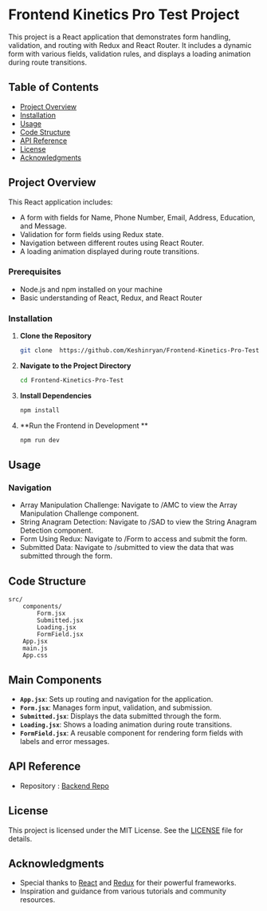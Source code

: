 # Frontend Kinetics Pro Test Project
This project is a React application that demonstrates form handling, validation, and routing with Redux and React Router. It includes a dynamic form with various fields, validation rules, and displays a loading animation during route transitions.

## Table of Contents

- [Project Overview](#project-overview)
- [Installation](#installation)
- [Usage](#usage)
- [Code Structure](#code-structure)
- [API Reference](#api-reference)
- [License](#license)
- [Acknowledgments](#acknowledgments)

## Project Overview

This React application includes:

- A form with fields for Name, Phone Number, Email, Address, Education, and Message.
- Validation for form fields using Redux state.
- Navigation between different routes using React Router.
- A loading animation displayed during route transitions.

### Prerequisites

- Node.js and npm installed on your machine
- Basic understanding of React, Redux, and React Router

### Installation

1. **Clone the Repository**

   ```bash
   git clone  https://github.com/Keshinryan/Frontend-Kinetics-Pro-Test
   ```
   
2. **Navigate to the Project Directory**

    ```bash
    cd Frontend-Kinetics-Pro-Test
    ```


3. **Install Dependencies**

    ```bash
    npm install
    ```

4. **Run the Frontend in Development  **

    ```bash
    npm run dev
    ```
## Usage
### Navigation
- Array Manipulation Challenge: Navigate to /AMC to view the Array Manipulation Challenge component.
- String Anagram Detection: Navigate to /SAD to view the String Anagram Detection component.
- Form Using Redux: Navigate to /Form to access and submit the form.
- Submitted Data: Navigate to /submitted to view the data that was submitted through the form.

## Code Structure
    src/
        components/
            Form.jsx
            Submitted.jsx
            Loading.jsx
            FormField.jsx
        App.jsx
        main.js
        App.css

## Main Components

- **`App.jsx`**: Sets up routing and navigation for the application.
- **`Form.jsx`**: Manages form input, validation, and submission.
- **`Submitted.jsx`**: Displays the data submitted through the form.
- **`Loading.jsx`**: Shows a loading animation during route transitions.
- **`FormField.jsx`**: A reusable component for rendering form fields with labels and error messages.

## API Reference
- Repository : <a href="https://github.com/Keshinryan/Backend-Kinetics-Pro-Test" >Backend Repo</a>

## License

This project is licensed under the MIT License. See the [LICENSE](LICENSE) file for details.

## Acknowledgments

- Special thanks to [React](https://reactjs.org/) and [Redux](https://redux.js.org/) for their powerful frameworks.
- Inspiration and guidance from various tutorials and community resources.

